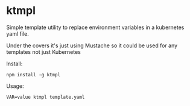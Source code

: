 # ktmpl

Simple template utility to replace environment variables in a kubernetes yaml file.

Under the covers it's just using Mustache so it could be used for any templates not just Kubernetes

Install:
```
npm install -g ktmpl
```

Usage:
```
VAR=value ktmpl template.yaml
```
